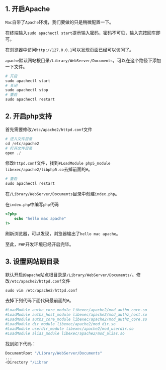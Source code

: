 ## 1. 开启Apache

```Mac```自带了```Apache```环境，我们要做的只是稍微配置一下。

在终端输入```sudo apachectl start```提示输入密码，密码不可见，输入完按回车即可。

在浏览器中访问```http://127.0.0.1```可以发现页面已经可以访问了。

```apache```默认网站根目录```/Library/WebServer/Documents```，可以在这个路径下添加一下文件。

```s
# 开启
sudo apachectl start
# 关闭
sudo apachectl stop
# 重启
sudo apachectl restart
```

## 2. 开启php支持

首先需要修改```/etc/apache2/httpd.conf```文件

```s
# 进入文件目录
cd /etc/apache2
# 打开文件目录
open ./
```

修改```httpd.conf```文件，找到```#LoadModule php5_module libexec/apache2/libphp5.so```去掉前面的```#```。

```s
# 重启
sudo apachectl restart 
```

在```/Library/WebServer/Documents```目录中创建```index.php```。

在```index.php```中编写```php```代码

```php
<?php
    echo "hello mac apache"
?>
```

刷新浏览器，可以发现，浏览器输出了```hello mac apache```。

至此，```PHP```开发环境已经开启完毕。

## 3. 设置网站跟目录

默认开启```的apache```站点根目录是```/Library/WebServer/Documents/```。修改```/etc/apache2/httpd.conf```文件

```s
sudo vim /etc/apache2/httpd.conf
```

去掉下列代码下面代码最前面的```#```。

```s
#LoadModule authn_core_module libexec/apache2/mod_authn_core.so
#LoadModule authz_host_module libexec/apache2/mod_authz_host.so
#LoadModule authz_core_module libexec/apache2/mod_authz_core.so
#LoadModule dir_module libexec/apache2/mod_dir.so
#LoadModule userdir_module libexec/apache2/mod_userdir.so
#LoadModule alias_module libexec/apache2/mod_alias.so
```

找到如下代码：

```s
DocumentRoot "/Library/WebServer/Documents"
...
<Directory "/Librar
